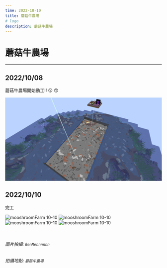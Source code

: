 ```yaml
---
time: 2022-10-10
title: 蘑菇牛農場
# logo
description: 蘑菇牛農場
---
```


# 蘑菇牛農場

---

## 2022/10/08

蘑菇牛農場開始動工!! :kissing: :kissing_smiling_eyes:

![mooshroomFarm 10-08](./mooshroomFarm/10-08.png)

## 2022/10/10

完工

![mooshroomFarm 10-10](./mooshroomFarm/done-inside1.png)
![mooshroomFarm 10-10](./mooshroomFarm/done-inside.png)
![mooshroomFarm 10-10](./mooshroomFarm/done-view1.png)
![mooshroomFarm 10-10](./mooshroomFarm/done-view.png)

<br />

###### 圖片拍攝: `GenMennnnnn`

###### 拍攝地點: `蘑菇牛農場`
